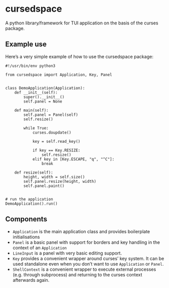 # cursedspace

A python library/framework for TUI application on the basis of the curses
package.


## Example use

Here’s a very simple example of how to use the cursedspace package:

    #!/usr/bin/env python3

    from cursedspace import Application, Key, Panel


    class DemoApplication(Application):
        def __init__(self):
            super().__init__()
            self.panel = None

        def main(self):
            self.panel = Panel(self)
            self.resize()

            while True:
                curses.doupdate()

                key = self.read_key()

                if key == Key.RESIZE:
                    self.resize()
                elif key in [Key.ESCAPE, "q", "^C"]:
                    break

        def resize(self):
            height, width = self.size()
            self.panel.resize(height, width)
            self.panel.paint()


    # run the application
    DemoApplication().run()


## Components

 * `Application` is the main application class and provides boilerplate
   initialisations
 * `Panel` is a basic panel with support for borders and key handling in the
   context of an `Application`
 * `LineInput` is a panel with very basic editing support.
 * `Key` provides a convenient wrapper around curses’ key system. It can be
   used standalone even when you don’t want to use `Application` or `Panel`.
 * `ShellContext` is a convenient wrapper to execute external processes (e.g.
   through subprocess) and returning to the curses context afterwards again.

